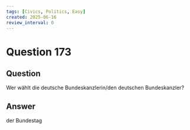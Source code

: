 ```yaml
---
tags: [Civics, Politics, Easy]
created: 2025-06-16
review_interval: 0
---
```


# Question 173

## Question

Wer wählt die deutsche Bundeskanzlerin/den deutschen Bundeskanzler?

## Answer

der Bundestag
